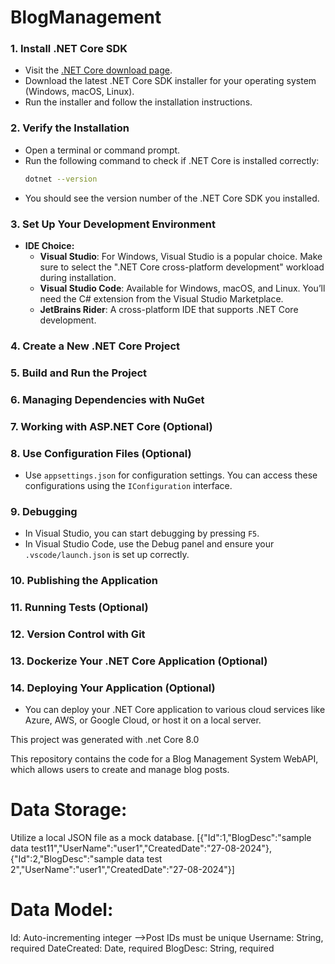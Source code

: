# BlogManagement

### 1. **Install .NET Core SDK**
   - Visit the [.NET Core download page](https://dotnet.microsoft.com/download/dotnet).
   - Download the latest .NET Core SDK installer for your operating system (Windows, macOS, Linux).
   - Run the installer and follow the installation instructions.

### 2. **Verify the Installation**
   - Open a terminal or command prompt.
   - Run the following command to check if .NET Core is installed correctly:
     ```bash
     dotnet --version
     ```
   - You should see the version number of the .NET Core SDK you installed.

### 3. **Set Up Your Development Environment**
   - **IDE Choice:** 
     - **Visual Studio**: For Windows, Visual Studio is a popular choice. Make sure to select the ".NET Core cross-platform development" workload during installation.
     - **Visual Studio Code**: Available for Windows, macOS, and Linux. You’ll need the C# extension from the Visual Studio Marketplace.
     - **JetBrains Rider**: A cross-platform IDE that supports .NET Core development.

### 4. **Create a New .NET Core Project**
### 5. **Build and Run the Project**
### 6. **Managing Dependencies with NuGet**
### 7. **Working with ASP.NET Core (Optional)**
   
### 8. **Use Configuration Files (Optional)**
   - Use `appsettings.json` for configuration settings. You can access these configurations using the `IConfiguration` interface.

### 9. **Debugging**
   - In Visual Studio, you can start debugging by pressing `F5`.
   - In Visual Studio Code, use the Debug panel and ensure your `.vscode/launch.json` is set up correctly.

### 10. **Publishing the Application**
   

### 11. **Running Tests (Optional)**
 
### 12. **Version Control with Git**
 
### 13. **Dockerize Your .NET Core Application (Optional)**
  
### 14. **Deploying Your Application (Optional)**
   - You can deploy your .NET Core application to various cloud services like Azure, AWS, or Google Cloud, or host it on a local server.

This project was generated with .net Core 8.0

This repository contains the code for a Blog Management System WebAPI, which allows users to create and manage blog posts. 

# Data Storage:
  Utilize a local JSON file as a mock database.
[{"Id":1,"BlogDesc":"sample data test11","UserName":"user1","CreatedDate":"27-08-2024"},{"Id":2,"BlogDesc":"sample data test 2","UserName":"user1","CreatedDate":"27-08-2024"}]

# Data Model: 
  Id: Auto-incrementing integer -->Post IDs must be unique
  Username: String, required
  DateCreated: Date, required
  BlogDesc: String, required


